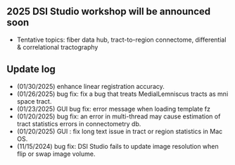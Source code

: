 ## 2025 DSI Studio workshop will be announced soon
- Tentative topics: fiber data hub, tract-to-region connectome, differential & correlational tractography

## Update log 
- (01/30/2025) enhance linear registration accuracy. 
- (01/26/2025) bug fix: fix a bug that treats MedialLemniscus tracts as mni space tract. 
- (01/23/2025) GUI bug fix: error message when loading template fz
- (01/20/2025) bug fix: an error in multi-thread may cause estimation of tract statistics errors in connectometry db.
- (01/20/2025) GUI : fix long text issue in tract or region statistics in Mac OS.
- (11/15/2024) bug fix: DSI Studio fails to update image resolution when flip or swap image volume.

